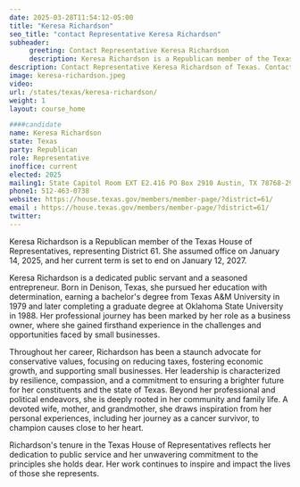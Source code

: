 ```yaml
---
date: 2025-03-28T11:54:12-05:00
title: "Keresa Richardson"
seo_title: "contact Representative Keresa Richardson"
subheader:
     greeting: Contact Representative Keresa Richardson
     description: Keresa Richardson is a Republican member of the Texas House of Representatives, representing District 61. She assumed office on January 14, 2025, and her current term is set to end on January 12, 2027.
description: Contact Representative Keresa Richardson of Texas. Contact information for Keresa Richardson includes email address, phone number, and mailing address.
image: keresa-richardson.jpeg
video:
url: /states/texas/keresa-richardson/
weight: 1
layout: course_home

####candidate
name: Keresa Richardson
state: Texas
party: Republican
role: Representative
inoffice: current
elected: 2025
mailing1: State Capitol Room EXT E2.416 PO Box 2910 Austin, TX 78768-2910
phone1: 512-463-0738
website: https://house.texas.gov/members/member-page/?district=61/
email : https://house.texas.gov/members/member-page/?district=61/
twitter: 
---
```

Keresa Richardson is a Republican member of the Texas House of Representatives, representing District 61. She assumed office on January 14, 2025, and her current term is set to end on January 12, 2027.

Keresa Richardson is a dedicated public servant and a seasoned entrepreneur. Born in Denison, Texas, she pursued her education with determination, earning a bachelor's degree from Texas A&M University in 1979 and later completing a graduate degree at Oklahoma State University in 1988. Her professional journey has been marked by her role as a business owner, where she gained firsthand experience in the challenges and opportunities faced by small businesses.

Throughout her career, Richardson has been a staunch advocate for conservative values, focusing on reducing taxes, fostering economic growth, and supporting small businesses. Her leadership is characterized by resilience, compassion, and a commitment to ensuring a brighter future for her constituents and the state of Texas. Beyond her professional and political endeavors, she is deeply rooted in her community and family life. A devoted wife, mother, and grandmother, she draws inspiration from her personal experiences, including her journey as a cancer survivor, to champion causes close to her heart.

Richardson's tenure in the Texas House of Representatives reflects her dedication to public service and her unwavering commitment to the principles she holds dear. Her work continues to inspire and impact the lives of those she represents.
